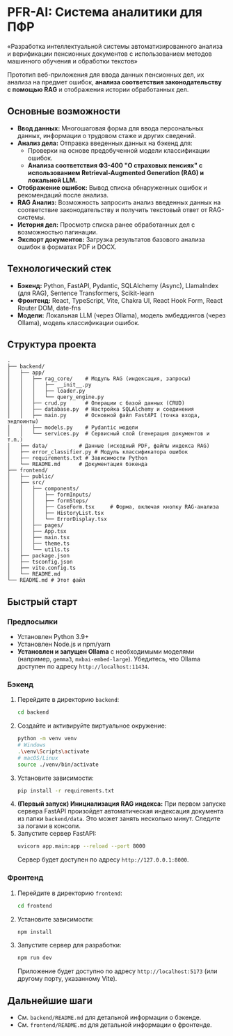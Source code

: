 # PFR-AI: Cистема аналитики для ПФР

«Разработка интеллектуальной системы автоматизированного анализа и верификации пенсионных документов с использованием методов машинного 
обучения и обработки текстов»

Прототип веб-приложения для ввода данных пенсионных дел, их анализа на предмет ошибок, **анализа соответствия законодательству с помощью RAG** и отображения истории обработанных дел.

## Основные возможности

*   **Ввод данных:** Многошаговая форма для ввода персональных данных, информации о трудовом стаже и других сведений.
*   **Анализ дела:** Отправка введенных данных на бэкенд для:
    *   Проверки на основе предобученной модели классификации ошибок.
    *   **Анализа соответствия ФЗ-400 "О страховых пенсиях" с использованием Retrieval-Augmented Generation (RAG) и локальной LLM.**
*   **Отображение ошибок:** Вывод списка обнаруженных ошибок и рекомендаций после анализа.
*   **RAG Анализ:** Возможность запросить анализ введенных данных на соответствие законодательству и получить текстовый ответ от RAG-системы.
*   **История дел:** Просмотр списка ранее обработанных дел с возможностью пагинации.
*   **Экспорт документов:** Загрузка результатов базового анализа ошибок в форматах PDF и DOCX.

## Технологический стек

*   **Бэкенд:** Python, FastAPI, Pydantic, SQLAlchemy (Async), LlamaIndex (для RAG), Sentence Transformers, Scikit-learn
*   **Фронтенд:** React, TypeScript, Vite, Chakra UI, React Hook Form, React Router DOM, date-fns
*   **Модели:** Локальная LLM (через Ollama), модель эмбеддингов (через Ollama), модель классификации ошибок.

## Структура проекта

```
.
├── backend/
│   ├── app/
│   │   ├── rag_core/    # Модуль RAG (индексация, запросы)
│   │   │   ├── __init__.py
│   │   │   ├── loader.py
│   │   │   └── query_engine.py
│   │   ├── crud.py      # Операции с базой данных (CRUD)
│   │   ├── database.py  # Настройка SQLAlchemy и соединения
│   │   ├── main.py      # Основной файл FastAPI (точка входа, эндпоинты)
│   │   ├── models.py    # Pydantic модели
│   │   └── services.py  # Сервисный слой (генерация документов и т.п.)
│   ├── data/          # Данные (исходный PDF, файлы индекса RAG)
│   ├── error_classifier.py # Модуль классификатора ошибок
│   ├── requirements.txt # Зависимости Python
│   └── README.md      # Документация бэкенда
├── frontend/
│   ├── public/
│   ├── src/
│   │   ├── components/
│   │   │   ├── formInputs/
│   │   │   ├── formSteps/
│   │   │   ├── CaseForm.tsx     # Форма, включая кнопку RAG-анализа
│   │   │   ├── HistoryList.tsx
│   │   │   └── ErrorDisplay.tsx
│   │   ├── pages/
│   │   ├── App.tsx
│   │   ├── main.tsx
│   │   ├── theme.ts
│   │   └── utils.ts
│   ├── package.json
│   ├── tsconfig.json
│   ├── vite.config.ts
│   └── README.md
└── README.md # Этот файл
```

## Быстрый старт

### Предпосылки

*   Установлен Python 3.9+
*   Установлен Node.js и npm/yarn
*   **Установлен и запущен Ollama** с необходимыми моделями (например, `gemma3`, `mxbai-embed-large`). Убедитесь, что Ollama доступен по адресу `http://localhost:11434`.

### Бэкенд

1.  Перейдите в директорию `backend`:
    ```bash
    cd backend
    ```
2.  Создайте и активируйте виртуальное окружение:
    ```bash
    python -m venv venv
    # Windows
    .\venv\Scripts\activate
    # macOS/Linux
    source ./venv/bin/activate
    ```
3.  Установите зависимости:
    ```bash
    pip install -r requirements.txt
    ```
4.  **(Первый запуск) Инициализация RAG индекса:** При первом запуске сервера FastAPI произойдет автоматическая индексация документа из папки `backend/data`. Это может занять несколько минут. Следите за логами в консоли.
5.  Запустите сервер FastAPI:
    ```bash
    uvicorn app.main:app --reload --port 8000
    ```
    Сервер будет доступен по адресу `http://127.0.0.1:8000`.

### Фронтенд

1.  Перейдите в директорию `frontend`:
    ```bash
    cd frontend
    ```
2.  Установите зависимости:
    ```bash
    npm install
    ```
3.  Запустите сервер для разработки:
    ```bash
    npm run dev
    ```
    Приложение будет доступно по адресу `http://localhost:5173` (или другому порту, указанному Vite).

## Дальнейшие шаги

*   См. `backend/README.md` для детальной информации о бэкенде.
*   См. `frontend/README.md` для детальной информации о фронтенде.